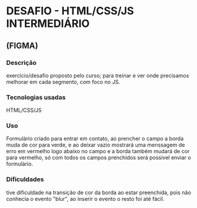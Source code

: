 # DESAFIO - HTML/CSS/JS INTERMEDIÁRIO  
## (FIGMA)

### Descrição
exercício/desafio proposto pelo curso; para treinar e ver onde precisamos melhorar em cada segmento, com foco no JS.

### Tecnologias usadas 
HTML/CSS/JS

### Uso
Formulário criado para entrar em contato, ao prencher o campo a borda muda de cor para verde, e ao deixar vazio mostrará uma menssagem de erro em vermelho logo abaixo no campo e a borda também mudará de cor para vermelho, só com todos os campos prenchidos será possivel enviar o formulário.

### Dificuldades
tive dificuldade na transição de cor da borda ao estar preenchida, pois não conhecia o evento "blur", ao inserir o evento o resto foi até fácil.